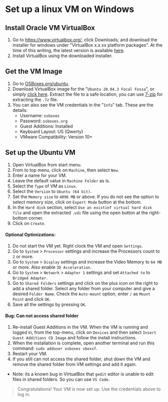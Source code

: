# Set up a linux VM on Windows

## Install Oracle VM VirtualBox

1. Go to https://www.virtualbox.org/, click Downloads, and download the installer for windows under "VirtualBox x.x.xx platform packages". At the time of this writing, the latest version is available [here](https://download.virtualbox.org/virtualbox/6.1.26/VirtualBox-6.1.26-145957-Win.exe).
1. Install VirtualBox using the downloaded installer.

## Get the VM Image

1. Go to [OSBoxes.org/ubuntu](https://www.osboxes.org/ubuntu/).
1. Download VirtualBox image for the "`Ubuntu 20.04.3 Focal Fossa`", or simply [click here](https://sourceforge.net/projects/osboxes/files/v/vb/55-U-u/20.04/20.04.3/Desktop/64bit.7z/download). Extract the file to a safe location, you can use [7-zip](https://www.7-zip.org) for extracting the `.7z` file.
1. You can also see the VM credentials in the "`Info`" tab. These are the details:
    - Username: `osboxes`
    - Password: `osboxes.org`
    - Guest Additions: Installed
    - Keyboard Layout: US (Qwerty)
    - VMware Compatibility: Version 10+

## Set up the Ubuntu VM

1. Open VirtualBox from start menu.
1. From to top menu, click on `Machine`, then select `New`.
1. Enter a name for your VM.
1. Leave the default value in `Machine Folder` as is.
1. Select the `Type` of VM as `Linux`.
1. Select the `Version` to `Ubuntu (64 bit)`.
1. Set the `Memory size` to `4096 MB` or above. If you do not see the option to select memory size, click on `Expert Mode` button at the bottom.
1. In the `Hard disk` section, select `Use an existinf virtual hard disk file` and open the extracted `.vdi` file using the open button at the right-bottom corner.
1. Click on `Create`.

#### Optional Optimizations:
1. Do not start the VM yet. Right clock the VM and open `Settings`.
1. Go to `System` > `Processor` settings and increase the Processors count to `2` or more.
1. Go to `System` > `Display` settings and increase the Video Memory to `64 MB` or more. Also enable `3D Acceleration`.
1. Go to `System` > `Network` > `Adapter 1` settings and set `Attached to` to `Bridged Adapter`.
1. Go to `Shared Folders` settings and click on the plus icon on the right to add a shared folder. Select any folder from your computer and give a desired `Folder Name`. Check the `Auto-mount` option, enter `/` as `Mount Point` and click `OK`.
1. Save all the settings by pressing `OK`.

#### Bug: Can not access shared folder

1. Re-install Guest Additions in the VM. When the VM is running and logged in, from the top-menu, click on `Devices` and then select `Insert Guest Additions CD Image` and follow the install instructions.
1. When the installation is complete, open another terminal and run this command: `sudo adduser osboxes vboxsf`.
1. Restart your VM.
1. If you still can not access the shared folder, shut down the VM and remove the shared folder from VM settings and add it again.

- Note: its a known bug in VirtualBox that `gedit` editor is unable to edit files in shared folders. So you can use `VS Code`.
 
<blockquote>
Congratulations! Your VM is now set up. Use the credentials above to log in.
</blockquote>